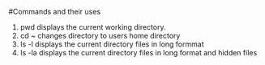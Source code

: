 #Commands and their uses

1. pwd displays the current working directory.
2. cd ~ changes directory to users home directory
3. ls -l displays the current directory files in long formmat
4. ls -la displays the current directory files in long format and hidden files
